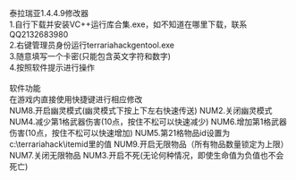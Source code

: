 
泰拉瑞亚1.4.4.9修改器<br/>
1.自行下载并安装VC++运行库合集.exe，如不知道在哪里下载，联系QQ2132683980<br/>
2.右键管理员身份运行terrariahackgentool.exe<br/>
3.随意填写一个卡密(只能包含英文字符和数字)<br/>
4.按照软件提示进行操作<br/>
<br/>
软件功能<br/>
在游戏内直接使用快捷键进行相应修改<br/>
NUM8.开启幽灵模式(幽灵模式下按上下左右快速传送)
NUM2.关闭幽灵模式
NUM4.减少第1格武器伤害(10点，按住不松可以快速减少)
NUM6.增加第1格武器伤害(10点，按住不松可以快速增加)
NUM5.第21格物品id设置为c:\terrariahack\itemid里的值
NUM9.开启无限物品（所有物品数量锁定为上限）
NUM7.关闭无限物品
NUM3.开启不死(无论何种情况，即使生命值为负值也不会死亡)

